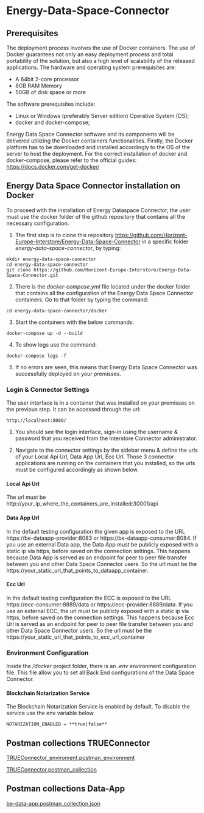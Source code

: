 # Energy-Data-Space-Connector

## Prerequisites
The deployment process involves the use of Docker containers. The use of Docker guarantees not only an easy deployment process and total portability of the solution, but also a high level of scalability of the released applications.
The hardware and operating system prerequisites are:
* A 64bit 2-core processor
*	8GB RAM Memory
*	50GB of disk space or more

The software prerequisites include:
*	Linux or Windows (preferably Server edition) Operative System (OS);
*	docker and docker-compose;

Energy Data Space Connector software and its components will be delivered utilizing the Docker containers functionalities. Firstly, the Docker platform has to be downloaded and installed accordingly to the OS of the server to host the deployment.
For the correct installation of docker and docker-compose, please refer to the official guides: https://docs.docker.com/get-docker/

## Energy Data Space Connector installation on Docker
To proceed with the installation of Energy Dataspace Connector, the user must use the docker folder of the github repository that contains all the necessary configuration.

1.	The first step is to clone this repository https://github.com/Horizont-Europe-Interstore/Energy-Data-Space-Connector in a specific folder *energy-data-space-connector*, by typing:
```
mkdir energy-data-space-connector
cd energy-data-space-connector
git clone https://github.com/Horizont-Europe-Interstore/Energy-Data-Space-Connector.git
```

2.	There is the *docker-compose.yml* file located under the docker folder that contains all the configuration of the Energy Data Space Connector containers. Go to that folder by typing the command:
```
cd energy-data-space-connector/docker
```

3.	Start the containers with the below commands:
```
docker-compose up -d --build
```

4.	To show logs use the command:
```
docker-compose logs -f
```

5.	If no errors are seen, this means that Energy Data Space Connector was successfully deployed on your premisses.

### Login & Connector Settings
The user interface is in a container that was installed on your premisses on the previous step. It can be accessed through the url:
```
http://localhost:8080/
```

1.	You should see the login interface, sign-in using the username & password that you received from the Interstore Connector administrator.

2.	Navigate to the connector settings by the sidebar menu & define the urls of your Local Api Url, Data App Url, Ecc Url. Those 3 connector applications are running on the containers that you installed, so the urls must be configured accordingly as shown below.

#### Local Api Url
The url must be http://your_ip_where_the_containers_are_installed:30001/api

#### Data App Url
In the default testing configuration the given app is exposed to the URL https://be-dataapp-provider:8083 or  https://be-dataapp-consumer:8084.
If you use an external Data app, the Data App must be publicly exposed with a static ip via https, before saved on the connection settings. This happens because Data App is served as an endpoint for peer to peer file transfer between you and other Data Space Connector users. So the url must be the https://your_static_url_that_points_to_dataapp_container.

#### Ecc Url
In the default testing configuration the ECC is exposed to the URL https://ecc-consumer:8889/data or  https://ecc-provider:8889/data.
If you use an external ECC, the url must be publicly exposed with a static ip via https, before saved on the connection settings. This happens because Ecc Url is served as an endpoint for peer to peer file transfer between you and other Data Space Connector users. So the url must be the https://your_static_url_that_points_to_ecc_url_container


### Environment Configuration

Inside the */docker* project folder, there is an *.env* environment configuration file. This file allow you to set all Back End configurations of the Data Space Connector. 

#### Blockchain Notarization Service
The Blockchain Notarization Service is enabled by default. To disable the service use the env variable below.
```
NOTARIZATION_ENABLED = **true|false**
```


## Postman collections TRUEConnector

[TRUEConnector_enviroment.postman_environment](TRUEConnector_enviroment.postman_environment.json)

[TRUEConnector.postman_collection](TRUEConnector.postman_collection.json)

## Postman collections Data-App

[be-data-app.postman_collection.json](be-data-app.postman_collection.json)